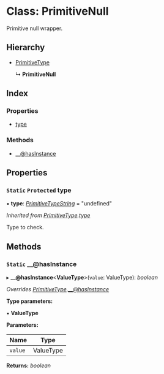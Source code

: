 
# Class: PrimitiveNull

Primitive null wrapper.

## Hierarchy

* [PrimitiveType](primitivetype.md)

  ↳ **PrimitiveNull**

## Index

### Properties

* [type](primitivenull.md#static-protected-type)

### Methods

* [__@hasInstance](primitivenull.md#static-__@hasinstance)

## Properties

### `Static` `Protected` type

▪ **type**: *[PrimitiveTypeString](../README.md#primitivetypestring)* = "undefined"

*Inherited from [PrimitiveType](primitivetype.md).[type](primitivetype.md#static-protected-type)*

Type to check.

## Methods

### `Static` __@hasInstance

▸ **__@hasInstance**<**ValueType**>(`value`: ValueType): *boolean*

*Overrides [PrimitiveType](primitivetype.md).[__@hasInstance](primitivetype.md#static-__@hasinstance)*

**Type parameters:**

▪ **ValueType**

**Parameters:**

Name | Type |
------ | ------ |
`value` | ValueType |

**Returns:** *boolean*
